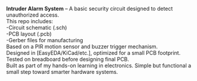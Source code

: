 <strong>Intruder Alarm System</strong> – A basic security circuit designed to detect unauthorized access.
<br>This repo includes:
<br>-Circuit schematic (.sch)
<br>-PCB layout (.pcb)
<br>-Gerber files for manufacturing
<br>Based on a PIR motion sensor and buzzer trigger mechanism.
<br>Designed in [EasyEDA/KiCad/etc.], optimized for a small PCB footprint.
<br>Tested on breadboard before designing final PCB.
<br>Built as part of my hands-on learning in electronics. Simple but functional a small step toward smarter hardware systems.
